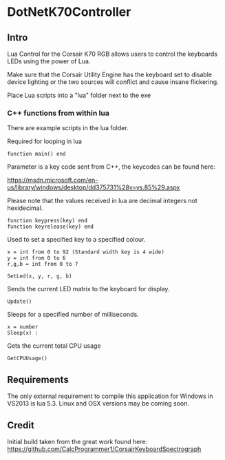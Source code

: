 # DotNetK70Controller
## Intro
Lua Control for the Corsair K70 RGB allows users to control the keyboards LEDs using the power of Lua.

Make sure that the Corsair Utility Engine has the keyboard set to disable device lighting or the two sources will conflict and cause insane flickering.

Place Lua scripts into a "lua" folder next to the exe

### C++ functions from within lua
There are example scripts in the lua folder.

Required for looping in lua
```
function main() end
```

Parameter is a key code sent from C++, the keycodes can be found here:

https://msdn.microsoft.com/en-us/library/windows/desktop/dd375731%28v=vs.85%29.aspx

Please note that the values received in lua are decimal integers not hexidecimal.
```
function keypress(key) end
function keyrelease(key) end
```

Used to set a specified key to a specified colour.
```
x = int from 0 to 92 (Standard width key is 4 wide)
y = int from 0 to 6
r,g,b = int from 0 to 7

SetLed(x, y, r, g, b)
```
Sends the current LED matrix to the keyboard for display.
```
Update()
```
Sleeps for a specified number of milliseconds.
```
x = number 
Sleep(x) : 
```
Gets the current total CPU usage
```
GetCPUUsage()
```

## Requirements
The only external requirement to compile this application for Windows in VS2013 is lua 5.3.
Linux and OSX versions may be coming soon.

## Credit

Initial build taken from the great work found here: https://github.com/CalcProgrammer1/CorsairKeyboardSpectrograph
